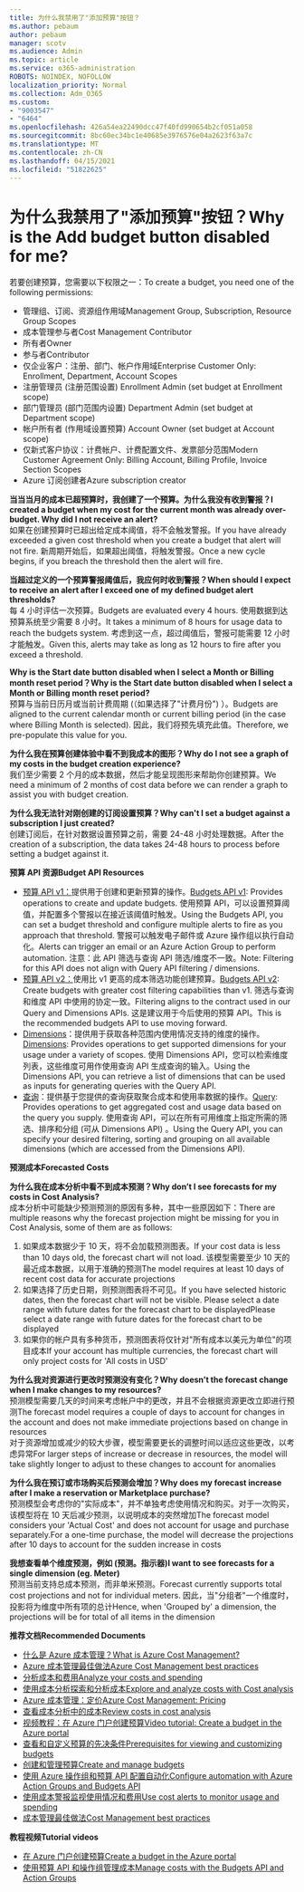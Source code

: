 ```yaml
---
title: 为什么我禁用了"添加预算"按钮？
ms.author: pebaum
author: pebaum
manager: scotv
ms.audience: Admin
ms.topic: article
ms.service: o365-administration
ROBOTS: NOINDEX, NOFOLLOW
localization_priority: Normal
ms.collection: Adm_O365
ms.custom:
- "9003547"
- "6464"
ms.openlocfilehash: 426a54ea22490dcc47f40fd990654b2cf051a058
ms.sourcegitcommit: 8bc60ec34bc1e40685e3976576e04a2623f63a7c
ms.translationtype: MT
ms.contentlocale: zh-CN
ms.lasthandoff: 04/15/2021
ms.locfileid: "51822625"
---
```

# <a name="why-is-the-add-budget-button-disabled-for-me"></a><span data-ttu-id="f5325-102">为什么我禁用了"添加预算"按钮？</span><span class="sxs-lookup"><span data-stu-id="f5325-102">Why is the Add budget button disabled for me?</span></span>

<span data-ttu-id="f5325-103">若要创建预算，您需要以下权限之一：</span><span class="sxs-lookup"><span data-stu-id="f5325-103">To create a budget, you need one of the following permissions:</span></span>

- <span data-ttu-id="f5325-104">管理组、订阅、资源组作用域</span><span class="sxs-lookup"><span data-stu-id="f5325-104">Management Group, Subscription, Resource Group Scopes</span></span>
- <span data-ttu-id="f5325-105">成本管理参与者</span><span class="sxs-lookup"><span data-stu-id="f5325-105">Cost Management Contributor</span></span>
- <span data-ttu-id="f5325-106">所有者</span><span class="sxs-lookup"><span data-stu-id="f5325-106">Owner</span></span>
- <span data-ttu-id="f5325-107">参与者</span><span class="sxs-lookup"><span data-stu-id="f5325-107">Contributor</span></span>
- <span data-ttu-id="f5325-108">仅企业客户：注册、部门、帐户作用域</span><span class="sxs-lookup"><span data-stu-id="f5325-108">Enterprise Customer Only: Enrollment, Department, Account Scopes</span></span>
- <span data-ttu-id="f5325-109">注册管理员 (注册范围设置) </span><span class="sxs-lookup"><span data-stu-id="f5325-109">Enrollment Admin (set budget at Enrollment scope)</span></span>
- <span data-ttu-id="f5325-110">部门管理员 (部门范围内设置) </span><span class="sxs-lookup"><span data-stu-id="f5325-110">Department Admin (set budget at Department scope)</span></span>
- <span data-ttu-id="f5325-111">帐户所有者 (作用域设置预算) </span><span class="sxs-lookup"><span data-stu-id="f5325-111">Account Owner (set budget at Account scope)</span></span>
- <span data-ttu-id="f5325-112">仅新式客户协议：计费帐户、计费配置文件、发票部分范围</span><span class="sxs-lookup"><span data-stu-id="f5325-112">Modern Customer Agreement Only: Billing Account, Billing Profile, Invoice Section Scopes</span></span>
- <span data-ttu-id="f5325-113">Azure 订阅创建者</span><span class="sxs-lookup"><span data-stu-id="f5325-113">Azure subscription creator</span></span>

<span data-ttu-id="f5325-114">**当当当月的成本已超预算时，我创建了一个预算。为什么我没有收到警报？**</span><span class="sxs-lookup"><span data-stu-id="f5325-114">**I created a budget when my cost for the current month was already over-budget. Why did I not receive an alert?**</span></span>  
<span data-ttu-id="f5325-115">如果在创建预算时已超出给定成本阈值，将不会触发警报。</span><span class="sxs-lookup"><span data-stu-id="f5325-115">If you have already exceeded a given cost threshold when you create a budget that alert will not fire.</span></span> <span data-ttu-id="f5325-116">新周期开始后，如果超出阈值，将触发警报。</span><span class="sxs-lookup"><span data-stu-id="f5325-116">Once a new cycle begins, if you breach the threshold then the alert will fire.</span></span>

<span data-ttu-id="f5325-117">**当超过定义的一个预算警报阈值后，我应何时收到警报？**</span><span class="sxs-lookup"><span data-stu-id="f5325-117">**When should I expect to receive an alert after I exceed one of my defined budget alert thresholds?**</span></span>  
<span data-ttu-id="f5325-118">每 4 小时评估一次预算。</span><span class="sxs-lookup"><span data-stu-id="f5325-118">Budgets are evaluated every 4 hours.</span></span> <span data-ttu-id="f5325-119">使用数据到达预算系统至少需要 8 小时。</span><span class="sxs-lookup"><span data-stu-id="f5325-119">It takes a minimum of 8 hours for usage data to reach the budgets system.</span></span> <span data-ttu-id="f5325-120">考虑到这一点，超过阈值后，警报可能需要 12 小时才能触发。</span><span class="sxs-lookup"><span data-stu-id="f5325-120">Given this, alerts may take as long as 12 hours to fire after you exceed a threshold.</span></span>

<span data-ttu-id="f5325-121">**Why is the Start date button disabled when I select a Month or Billing month reset period？**</span><span class="sxs-lookup"><span data-stu-id="f5325-121">**Why is the Start date button disabled when I select a Month or Billing month reset period?**</span></span>  
<span data-ttu-id="f5325-122">预算与当前日历月或当前计费周期 (（如果选择了"计费月份") ）。</span><span class="sxs-lookup"><span data-stu-id="f5325-122">Budgets are aligned to the current calendar month or current billing period (in the case where Billing Month is selected).</span></span> <span data-ttu-id="f5325-123">因此，我们将预先填充此值。</span><span class="sxs-lookup"><span data-stu-id="f5325-123">Therefore, we pre-populate this value for you.</span></span>

<span data-ttu-id="f5325-124">**为什么我在预算创建体验中看不到我成本的图形？**</span><span class="sxs-lookup"><span data-stu-id="f5325-124">**Why do I not see a graph of my costs in the budget creation experience?**</span></span>  
<span data-ttu-id="f5325-125">我们至少需要 2 个月的成本数据，然后才能呈现图形来帮助你创建预算。</span><span class="sxs-lookup"><span data-stu-id="f5325-125">We need a minimum of 2 months of cost data before we can render a graph to assist you with budget creation.</span></span>

<span data-ttu-id="f5325-126">**为什么我无法针对刚创建的订阅设置预算？**</span><span class="sxs-lookup"><span data-stu-id="f5325-126">**Why can't I set a budget against a subscription I just created?**</span></span>  
<span data-ttu-id="f5325-127">创建订阅后，在针对数据设置预算之前，需要 24-48 小时处理数据。</span><span class="sxs-lookup"><span data-stu-id="f5325-127">After the creation of a subscription, the data takes 24-48 hours to process before setting a budget against it.</span></span>

<span data-ttu-id="f5325-128">**预算 API 资源**</span><span class="sxs-lookup"><span data-stu-id="f5325-128">**Budget API Resources**</span></span>

- <span data-ttu-id="f5325-129">[预算 API v1：](https://docs.microsoft.com/rest/api/consumption/budgets?WT.mc_id=Portal-Microsoft_Azure_Support)提供用于创建和更新预算的操作。</span><span class="sxs-lookup"><span data-stu-id="f5325-129">[Budgets API v1](https://docs.microsoft.com/rest/api/consumption/budgets?WT.mc_id=Portal-Microsoft_Azure_Support): Provides operations to create and update budgets.</span></span> <span data-ttu-id="f5325-130">使用预算 API，可以设置预算阈值，并配置多个警报以在接近该阈值时触发。</span><span class="sxs-lookup"><span data-stu-id="f5325-130">Using the Budgets API, you can set a budget threshold and configure multiple alerts to fire as you approach that threshold.</span></span> <span data-ttu-id="f5325-131">警报可以触发电子邮件或 Azure 操作组以执行自动化。</span><span class="sxs-lookup"><span data-stu-id="f5325-131">Alerts can trigger an email or an Azure Action Group to perform automation.</span></span> <span data-ttu-id="f5325-132">注意：此 API 筛选与查询 API 筛选/维度不一致。</span><span class="sxs-lookup"><span data-stu-id="f5325-132">Note: Filtering for this API does not align with Query API filtering / dimensions.</span></span>
- <span data-ttu-id="f5325-133">[预算 API v2：](https://github.com/Azure/azure-rest-api-specs/blob/master/specification/cost-management/resource-manager/Microsoft.CostManagement/preview/2019-04-01-preview/examples/CreateOrUpdateBudget.json)使用比 v1 更高的成本筛选功能创建预算。</span><span class="sxs-lookup"><span data-stu-id="f5325-133">[Budgets API v2](https://github.com/Azure/azure-rest-api-specs/blob/master/specification/cost-management/resource-manager/Microsoft.CostManagement/preview/2019-04-01-preview/examples/CreateOrUpdateBudget.json): Create budgets with greater cost filtering capabilities than v1.</span></span> <span data-ttu-id="f5325-134">筛选与查询和维度 API 中使用的协定一致。</span><span class="sxs-lookup"><span data-stu-id="f5325-134">Filtering aligns to the contract used in our Query and Dimensions APIs.</span></span> <span data-ttu-id="f5325-135">这是建议用于今后使用的预算 API。</span><span class="sxs-lookup"><span data-stu-id="f5325-135">This is the recommended budgets API to use moving forward.</span></span>
- <span data-ttu-id="f5325-136">[Dimensions](https://docs.microsoft.com/rest/api/cost-management/dimensions?WT.mc_id=Portal-Microsoft_Azure_Support)：提供用于获取各种范围内使用情况支持的维度的操作。</span><span class="sxs-lookup"><span data-stu-id="f5325-136">[Dimensions](https://docs.microsoft.com/rest/api/cost-management/dimensions?WT.mc_id=Portal-Microsoft_Azure_Support): Provides operations to get supported dimensions for your usage under a variety of scopes.</span></span> <span data-ttu-id="f5325-137">使用 Dimensions API，您可以检索维度列表，这些维度可用作使用查询 API 生成查询的输入。</span><span class="sxs-lookup"><span data-stu-id="f5325-137">Using the Dimensions API, you can retrieve a list of dimensions that can be used as inputs for generating queries with the Query API.</span></span>
- <span data-ttu-id="f5325-138">[查询](https://docs.microsoft.com/rest/api/cost-management/query?WT.mc_id=Portal-Microsoft_Azure_Support)：提供基于您提供的查询获取聚合成本和使用率数据的操作。</span><span class="sxs-lookup"><span data-stu-id="f5325-138">[Query](https://docs.microsoft.com/rest/api/cost-management/query?WT.mc_id=Portal-Microsoft_Azure_Support): Provides operations to get aggregated cost and usage data based on the query you supply.</span></span> <span data-ttu-id="f5325-139">使用查询 API，可以在所有可用维度上指定所需的筛选、排序和分组 (可从 Dimensions API) 。</span><span class="sxs-lookup"><span data-stu-id="f5325-139">Using the Query API, you can specify your desired filtering, sorting and grouping on all available dimensions (which are accessed from the Dimensions API).</span></span>

<span data-ttu-id="f5325-140">**预测成本**</span><span class="sxs-lookup"><span data-stu-id="f5325-140">**Forecasted Costs**</span></span>

<span data-ttu-id="f5325-141">**为什么我在成本分析中看不到成本预测？**</span><span class="sxs-lookup"><span data-stu-id="f5325-141">**Why don’t I see forecasts for my costs in Cost Analysis?**</span></span>  
<span data-ttu-id="f5325-142">成本分析中可能缺少预测预测的原因有多种，其中一些原因如下：</span><span class="sxs-lookup"><span data-stu-id="f5325-142">There are multiple reasons why the forecast projection might be missing for you in Cost Analysis, some of them are as follows:</span></span>

1. <span data-ttu-id="f5325-143">如果成本数据少于 10 天，将不会加载预测图表。</span><span class="sxs-lookup"><span data-stu-id="f5325-143">If your cost data is less than 10 days old, the forecast chart will not load.</span></span> <span data-ttu-id="f5325-144">该模型需要至少 10 天的最近成本数据，以用于准确的预测</span><span class="sxs-lookup"><span data-stu-id="f5325-144">The model requires at least 10 days of recent cost data for accurate projections</span></span>
2. <span data-ttu-id="f5325-145">如果选择了历史日期，则预测图表将不可见。</span><span class="sxs-lookup"><span data-stu-id="f5325-145">If you have selected historic dates, then the forecast chart will not be visible.</span></span> <span data-ttu-id="f5325-146">Please select a date range with future dates for the forecast chart to be displayed</span><span class="sxs-lookup"><span data-stu-id="f5325-146">Please select a date range with future dates for the forecast chart to be displayed</span></span>
3. <span data-ttu-id="f5325-147">如果你的帐户具有多种货币，预测图表将仅针对"所有成本以美元为单位"的项目成本</span><span class="sxs-lookup"><span data-stu-id="f5325-147">If your account has multiple currencies, the forecast chart will only project costs for 'All costs in USD'</span></span>

<span data-ttu-id="f5325-148">**为什么我对资源进行更改时预测没有变化？**</span><span class="sxs-lookup"><span data-stu-id="f5325-148">**Why doesn’t the forecast change when I make changes to my resources?**</span></span>  
<span data-ttu-id="f5325-149">预测模型需要几天的时间来考虑帐户中的更改，并且不会根据资源更改立即进行预测</span><span class="sxs-lookup"><span data-stu-id="f5325-149">The forecast model requires a couple of days to account for changes in the account and does not make immediate projections based on change in resources</span></span>  
<span data-ttu-id="f5325-150">对于资源增加或减少的较大步骤，模型需要更长的调整时间以适应这些更改，以考虑异常</span><span class="sxs-lookup"><span data-stu-id="f5325-150">For larger steps of increase or decrease in resources, the model will take slightly longer to adjust to these changes to account for anomalies</span></span>

<span data-ttu-id="f5325-151">**为什么我在预订或市场购买后预测会增加？**</span><span class="sxs-lookup"><span data-stu-id="f5325-151">**Why does my forecast increase after I make a reservation or Marketplace purchase?**</span></span>  
<span data-ttu-id="f5325-152">预测模型会考虑你的"实际成本"，并不单独考虑使用情况和购买。对于一次购买，该模型将在 10 天后减少预测，以说明成本的突然增加</span><span class="sxs-lookup"><span data-stu-id="f5325-152">The forecast model considers your 'Actual Cost' and does not account for usage and purchase separately.For a one-time purchase, the model will decrease the projections after 10 days to account for the sudden increase in costs</span></span>

<span data-ttu-id="f5325-153">**我想查看单个维度预测，例如 (预测。指示器)**</span><span class="sxs-lookup"><span data-stu-id="f5325-153">**I want to see forecasts for a single dimension (eg. Meter)**</span></span>  
<span data-ttu-id="f5325-154">预测当前支持总成本预测，而非单米预测。</span><span class="sxs-lookup"><span data-stu-id="f5325-154">Forecast currently supports total cost projections and not for individual meters.</span></span> <span data-ttu-id="f5325-155">因此，当"分组者"一个维度时，投影将为维度中所有项的总计</span><span class="sxs-lookup"><span data-stu-id="f5325-155">Hence, when 'Grouped by' a dimension, the projections will be for total of all items in the dimension</span></span>

<span data-ttu-id="f5325-156">**推荐文档**</span><span class="sxs-lookup"><span data-stu-id="f5325-156">**Recommended Documents**</span></span>

- [<span data-ttu-id="f5325-157">什么是 Azure 成本管理？</span><span class="sxs-lookup"><span data-stu-id="f5325-157">What is Azure Cost Management?</span></span>](https://docs.microsoft.com/azure/cost-management/overview-cost-mgt?WT.mc_id=Portal-Microsoft_Azure_Support)
- [<span data-ttu-id="f5325-158">Azure 成本管理最佳做法</span><span class="sxs-lookup"><span data-stu-id="f5325-158">Azure Cost Management best practices</span></span>](https://docs.microsoft.com/azure/cost-management/cost-mgt-best-practices?WT.mc_id=Portal-Microsoft_Azure_Support)
- [<span data-ttu-id="f5325-159">分析成本和费用</span><span class="sxs-lookup"><span data-stu-id="f5325-159">Analyze your costs and spending</span></span>](https://docs.microsoft.com/azure/cost-management/quick-acm-cost-analysis?WT.mc_id=Portal-Microsoft_Azure_Support)
- [<span data-ttu-id="f5325-160">使用成本分析探索和分析成本</span><span class="sxs-lookup"><span data-stu-id="f5325-160">Explore and analyze costs with Cost analysis</span></span>](https://docs.microsoft.com/azure/cost-management/quick-acm-cost-analysis?WT.mc_id=Portal-Microsoft_Azure_Support)
- [<span data-ttu-id="f5325-161">Azure 成本管理：定价</span><span class="sxs-lookup"><span data-stu-id="f5325-161">Azure Cost Management: Pricing</span></span>](https://azure.microsoft.com/services/cost-management/#pricing)
- [<span data-ttu-id="f5325-162">查看成本分析中的成本</span><span class="sxs-lookup"><span data-stu-id="f5325-162">Review costs in cost analysis</span></span>](https://docs.microsoft.com/azure/cost-management-billing/costs/quick-acm-cost-analysis?WT.mc_id=Portal-Microsoft_Azure_Support#review-costs-in-cost-analysis)
- [<span data-ttu-id="f5325-163">视频教程：在 Azure 门户创建预算</span><span class="sxs-lookup"><span data-stu-id="f5325-163">Video tutorial: Create a budget in the Azure portal</span></span>](https://www.youtube.com/watch?v=ExIVG_Gr45A&t=4s)
- [<span data-ttu-id="f5325-164">查看和自定义预算的先决条件</span><span class="sxs-lookup"><span data-stu-id="f5325-164">Prerequisites for viewing and customizing budgets</span></span>](https://docs.microsoft.com/azure/cost-management-billing/costs/tutorial-acm-create-budgets?WT.mc_id=Portal-Microsoft_Azure_Support#prerequisites)
- [<span data-ttu-id="f5325-165">创建和管理预算</span><span class="sxs-lookup"><span data-stu-id="f5325-165">Create and manage budgets</span></span>](https://docs.microsoft.com/azure/cost-management-billing/costs/tutorial-acm-create-budgets?WT.mc_id=Portal-Microsoft_Azure_Support#create-a-budget-in-the-azure-portal)
- [<span data-ttu-id="f5325-166">使用 Azure 操作组和预算 API 配置自动化</span><span class="sxs-lookup"><span data-stu-id="f5325-166">Configure automation with Azure Action Groups and Budgets API</span></span>](https://docs.microsoft.com/azure/cost-management/tutorial-acm-create-budgets?WT.mc_id=Portal-Microsoft_Azure_Support#trigger-an-action-group)
- [<span data-ttu-id="f5325-167">使用成本警报监视使用情况和费用</span><span class="sxs-lookup"><span data-stu-id="f5325-167">Use cost alerts to monitor usage and spending</span></span>](https://docs.microsoft.com/azure/cost-management/cost-mgt-alerts-monitor-usage-spending?WT.mc_id=Portal-Microsoft_Azure_Support)
- [<span data-ttu-id="f5325-168">成本管理最佳做法</span><span class="sxs-lookup"><span data-stu-id="f5325-168">Cost Management best practices</span></span>](https://docs.microsoft.com/azure/cost-management/cost-mgt-best-practices?WT.mc_id=Portal-Microsoft_Azure_Support)  

<span data-ttu-id="f5325-169">**教程视频**</span><span class="sxs-lookup"><span data-stu-id="f5325-169">**Tutorial videos**</span></span>

- [<span data-ttu-id="f5325-170">在 Azure 门户创建预算</span><span class="sxs-lookup"><span data-stu-id="f5325-170">Create a budget in the Azure portal</span></span>](https://go.microsoft.com/fwlink/?linkid=2146761)
- [<span data-ttu-id="f5325-171">使用预算 API 和操作组管理成本</span><span class="sxs-lookup"><span data-stu-id="f5325-171">Manage costs with the Budgets API and Action Groups</span></span>](https://go.microsoft.com/fwlink/?linkid=2147038)
